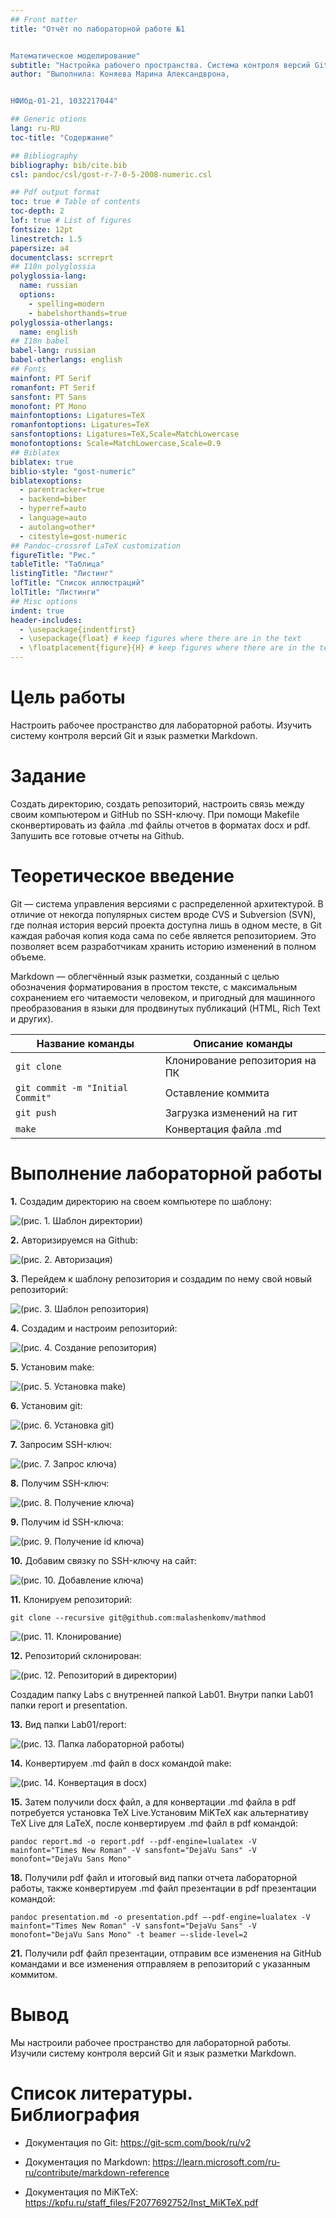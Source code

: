 ```yaml
---
## Front matter
title: "Отчёт по лабораторной работе №1


Математическое моделирование"
subtitle: "Настройка рабочего пространства. Система контроля версий Git. Язык разметки Markdown"
author: "Выполнила: Коняева Марина Александврона, 


НФИбд-01-21, 1032217044"

## Generic otions
lang: ru-RU
toc-title: "Содержание"

## Bibliography
bibliography: bib/cite.bib
csl: pandoc/csl/gost-r-7-0-5-2008-numeric.csl

## Pdf output format
toc: true # Table of contents
toc-depth: 2
lof: true # List of figures
fontsize: 12pt
linestretch: 1.5
papersize: a4
documentclass: scrreprt
## I18n polyglossia
polyglossia-lang:
  name: russian
  options:
	- spelling=modern
	- babelshorthands=true
polyglossia-otherlangs:
  name: english
## I18n babel
babel-lang: russian
babel-otherlangs: english
## Fonts
mainfont: PT Serif
romanfont: PT Serif
sansfont: PT Sans
monofont: PT Mono
mainfontoptions: Ligatures=TeX
romanfontoptions: Ligatures=TeX
sansfontoptions: Ligatures=TeX,Scale=MatchLowercase
monofontoptions: Scale=MatchLowercase,Scale=0.9
## Biblatex
biblatex: true
biblio-style: "gost-numeric"
biblatexoptions:
  - parentracker=true
  - backend=biber
  - hyperref=auto
  - language=auto
  - autolang=other*
  - citestyle=gost-numeric
## Pandoc-crossref LaTeX customization
figureTitle: "Рис."
tableTitle: "Таблица"
listingTitle: "Листинг"
lofTitle: "Список иллюстраций"
lolTitle: "Листинги"
## Misc options
indent: true
header-includes:
  - \usepackage{indentfirst}
  - \usepackage{float} # keep figures where there are in the text
  - \floatplacement{figure}{H} # keep figures where there are in the text
---
```


# Цель работы

Настроить рабочее пространство для лабораторной работы. Изучить систему контроля версий Git и язык разметки Markdown.


# Задание

Создать директорию, создать репозиторий, настроить связь между своим компьютером и GitHub по SSH-ключу. При помощи Makefile сконвертировать из файла .md файлы отчетов в форматах docx и pdf. Запушить все готовые отчеты на Github.


# Теоретическое введение

Git — система управления версиями с распределенной архитектурой. В отличие от некогда популярных систем вроде CVS и Subversion (SVN), где полная история версий проекта доступна лишь в одном месте, в Git каждая рабочая копия кода сама по себе является репозиторием. Это позволяет всем разработчикам хранить историю изменений в полном объеме.

Markdown — облегчённый язык разметки, созданный с целью обозначения форматирования в простом тексте, с максимальным сохранением его читаемости человеком, и пригодный для машинного преобразования в языки для продвинутых публикаций (HTML, Rich Text и других). 


| Название команды | Описание команды                                                                                                         |
|--------------|----------------------------------------------------------------------------------------------------------------------------|
| `git clone`          | Клонирование репозитория на ПК                                                                              |
| `git commit -m "Initial Commit"`      | Оставление коммита    |
| `git push`       | Загрузка изменений на гит                       |
| `make`      | Конвертация файла .md |

 

# Выполнение лабораторной работы

**1.** Создадим директорию на своем компьютере по шаблону:

![(рис. 1.  Шаблон директории)](image/1.PNG)


**2.** Авторизируемся на Github:

![(рис. 2.  Авторизация)](image/2.PNG)


**3.** Перейдем к шаблону репозитория и создадим по нему свой новый репозиторий:

![(рис. 3.  Шаблон репозитория)](image/3.PNG)


**4.** Создадим и настроим репозиторий:

![(рис. 4.  Создание репозитория)](image/4.PNG)


**5.** Установим make:

![(рис. 5. Установка make)](image/5.PNG)


**6.** Установим git:

![(рис. 6. Установка git)](image/6.PNG)


**7.** Запросим SSH-ключ:

![(рис. 7. Запрос ключа)](image/7.PNG)


**8.** Получим SSH-ключ:

![(рис. 8. Получение ключа)](image/8.PNG)


**9.** Получим id SSH-ключа:

![(рис. 9. Получение id ключа)](image/9.PNG)


**10.** Добавим связку по SSH-ключу на сайт:

![(рис. 10. Добавление ключа)](image/10.PNG)


**11.** Клонируем репозиторий:

`git clone --recursive git@github.com:malashenkomv/mathmod` 

![(рис. 11. Клонирование)](image/11.PNG)


**12.** Репозиторий склонирован:

![(рис. 12. Репозиторий в директории)](image/12.PNG)

Создадим папку Labs с внутренней папкой Lab01. Внутри папки Lab01 папки report и presentation.

**13.** Вид папки Lab01/report:

![(рис. 13. Папка лабораторной работы)](image/13.PNG)


**14.** Конвертируем .md файл в docx командой make:

![(рис. 14. Конвертация в docx)](image/14.PNG)


**15.** Затем получили docx файл, а для конвертации .md файла в pdf потребуется установка TeX Live.Установим MiKTeX как альтернативу TeX Live для LaTeX, после конвертируем .md файл в pdf командой:

`pandoc report.md -o report.pdf --pdf-engine=lualatex -V mainfont="Times New Roman" -V sansfont="DejaVu Sans" -V monofont="DejaVu Sans Mono"` 




**18.** Получили pdf файл и итоговый вид папки отчета лабораторной работы, также конвертируем .md файл презентации в pdf презентации командой:

`pandoc presentation.md -o presentation.pdf —-pdf-engine=lualatex -V mainfont="Times New Roman" -V sansfont="DejaVu Sans" -V monofont="DejaVu Sans Mono" -t beamer —-slide-level=2` 




**21.** Получили pdf файл презентации, отправим все изменения на GitHub командами и все изменения отправляем в репозиторий с указанным коммитом.




# Вывод

Мы настроили рабочее пространство для лабораторной работы. Изучили систему контроля версий Git и язык разметки Markdown.


# Список литературы. Библиография

- Документация по Git: https://git-scm.com/book/ru/v2

- Документация по Markdown: https://learn.microsoft.com/ru-ru/contribute/markdown-reference

- Документация по MiKTeX: https://kpfu.ru/staff_files/F2077692752/Inst_MiKTeX.pdf